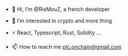 - 👋 Hi, I’m @RisMouZ, a french developer

- 👀 I’m interested in crypto and more thing

- ⚡​ React, Typescript, Rust, Solidity ...

- 📫 How to reach me plc.onchain@gmail.com
